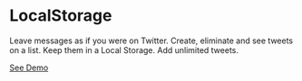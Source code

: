 # LocalStorage
Leave messages as if you were on Twitter. Create, eliminate and see tweets on a list. Keep them in a Local Storage. Add unlimited tweets.  

<a href="https://afercastro.github.io/LocalStorage/">See Demo </a> 
